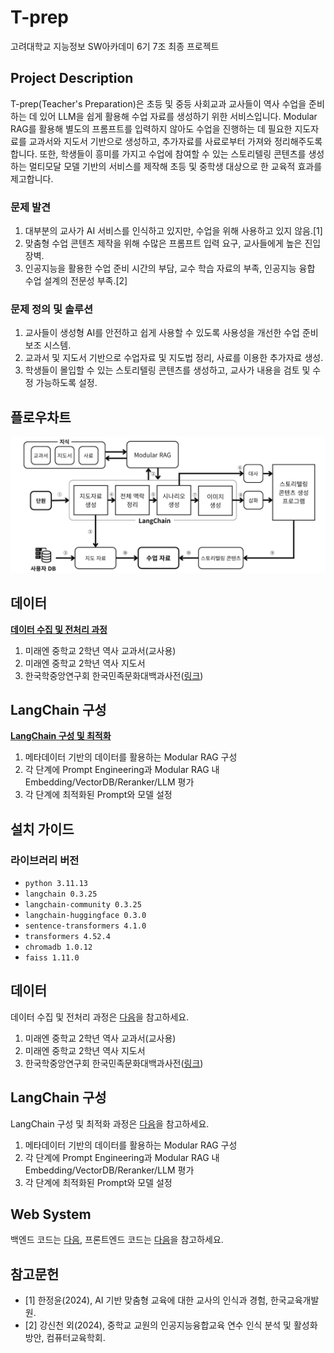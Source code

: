 # T-prep

고려대학교 지능정보 SW아카데미 6기 7조 최종 프로젝트
<!--
- 아이디어 경진대회 **우수상**(한국경제신문사장상)
-->
## Project Description

T-prep(Teacher's Preparation)은 초등 및 중등 사회교과 교사들이 역사 수업을 준비하는 데 있어 LLM을 쉽게 활용해 수업 자료를 생성하기 위한 서비스입니다. Modular RAG를 활용해 별도의 프롬프트를 입력하지 않아도 수업을 진행하는 데 필요한 지도자료를 교과서와 지도서 기반으로 생성하고, 추가자료를 사료로부터 가져와 정리해주도록 합니다. 또한, 학생들이 흥미를 가지고 수업에 참여할 수 있는 스토리텔링 콘텐츠를 생성하는 멀티모달 모델 기반의 서비스를 제작해 초등 및 중학생 대상으로 한 교육적 효과를 제고합니다.

### 문제 발견
1. 대부분의 교사가 AI 서비스를 인식하고 있지만, 수업을 위해 사용하고 있지 않음.[1]
2. 맞춤형 수업 콘텐츠 제작을 위해 수많은 프롬프트 입력 요구, 교사들에게 높은 진입장벽.
3. 인공지능을 활용한 수업 준비 시간의 부담, 교수 학습 자료의 부족, 인공지능 융합 수업 설계의 전문성 부족.[2]

### 문제 정의 및 솔루션
1. 교사들이 생성형 AI를 안전하고 쉽게 사용할 수 있도록 사용성을 개선한 수업 준비 보조 시스템.
2. 교과서 및 지도서 기반으로 수업자료 및 지도법 정리, 사료를 이용한 추가자료 생성.
3. 학생들이 몰입할 수 있는 스토리텔링 콘텐츠를 생성하고, 교사가 내용을 검토 및 수정 가능하도록 설정.

## 플로우차트
![](/src/pipeline.png)

## 데이터
[**데이터 수집 및 전처리 과정**](https://github.com/INISW-6th/data-preprocessing)
1. 미래엔 중학교 2학년 역사 교과서(교사용)
2. 미래엔 중학교 2학년 역사 지도서
3. 한국학중앙연구회 한국민족문화대백과사전([링크](https://encykorea.aks.ac.kr/))

## LangChain 구성
[**LangChain 구성 및 최적화**](https://github.com/INISW-6th/langchain/eval)
1. 메타데이터 기반의 데이터를 활용하는 Modular RAG 구성
2. 각 단계에 Prompt Engineering과 Modular RAG 내 Embedding/VectorDB/Reranker/LLM 평가
3. 각 단계에 최적화된 Prompt와 모델 설정

## 설치 가이드
### 라이브러리 버전
- `python 3.11.13`
- `langchain 0.3.25`
- `langchain-community 0.3.25`
- `langchain-huggingface 0.3.0`
- `sentence-transformers 4.1.0`
- `transformers 4.52.4`
- `chromadb 1.0.12`
- `faiss 1.11.0`

## 데이터
데이터 수집 및 전처리 과정은 [다음](https://github.com/INISW-6th/data-preprocessing)을 참고하세요.
1. 미래엔 중학교 2학년 역사 교과서(교사용)
2. 미래엔 중학교 2학년 역사 지도서
3. 한국학중앙연구회 한국민족문화대백과사전([링크](https://encykorea.aks.ac.kr/))

## LangChain 구성
LangChain 구성 및 최적화 과정은 [다음](https://github.com/INISW-6th/langchain-sys)을 참고하세요.
1. 메타데이터 기반의 데이터를 활용하는 Modular RAG 구성
2. 각 단계에 Prompt Engineering과 Modular RAG 내 Embedding/VectorDB/Reranker/LLM 평가
3. 각 단계에 최적화된 Prompt와 모델 설정

## Web System
백엔드 코드는 [다음](https://github.com/INISW-6th/t-prep-back), 프론트엔드 코드는 [다음](https://github.com/INISW-6th/t-prep-front)을 참고하세요.

## 참고문헌
- [1] 한정윤(2024), AI 기반 맞춤형 교육에 대한 교사의 인식과 경험, 한국교육개발원.
- [2] 강신천 외(2024), 중학교 교원의 인공지능융합교육 연수 인식 분석 및 활성화 방안, 컴퓨터교육학회.
